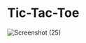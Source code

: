 # Tic-Tac-Toe
![Screenshot (25)](https://github.com/gaurav-7385/Tic-Tac-Toe/assets/153974792/15ba02a1-40cf-4993-9f3a-48cc887c44c1)

